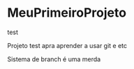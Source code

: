 # MeuPrimeiroProjeto
test

Projeto test apra aprender a usar git e etc

Sistema de branch é uma merda